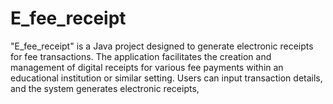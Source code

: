 # E_fee_receipt
"E_fee_receipt" is a Java project designed to generate electronic receipts for fee transactions. The application facilitates the creation and management of digital receipts for various fee payments within an educational institution or similar setting. Users can input transaction details, and the system generates electronic receipts,
